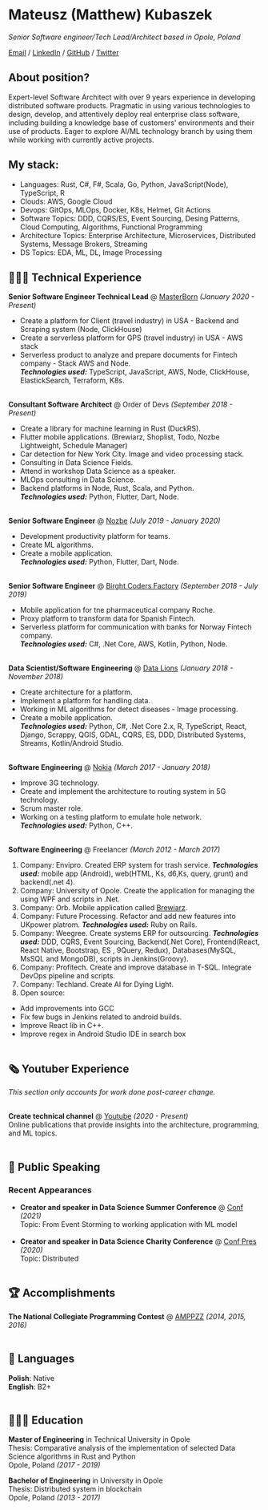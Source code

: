 # Mateusz (Matthew) Kubaszek

_Senior Software engineer/Tech Lead/Architect based in Opole, Poland_ <br>

[Email](mailto:m.kubaszek@protonmail.com)  / [LinkedIn](https://www.linkedin.com/in/%E2%9A%AA%F0%9F%94%B4%E2%9A%AA-mateusz-kubaszek-58306466/) / [GitHub](https://github.com/mkubasz/) / [Twitter](https://twitter.com/MateuszKubaszek/)

## About position?
Expert-level Software Architect with over 9 years experience in developing distributed software products. Pragmatic in using various technologies to design, develop, and attentively deploy real enterprise class software, including building a knowledge base of customers' environments and their use of products. Eager to explore AI/ML technology branch by using them while working with currently active projects.

## My stack:
 - Languages: Rust, C#, F#, Scala, Go, Python, JavaScript(Node), TypeScript, R
 - Clouds: AWS, Google Cloud
 - Devops: GitOps, MLOps, Docker, K8s, Helmet, Git Actions
 - Software Topics: DDD, CQRS/ES, Event Sourcing, Desing Patterns, Cloud Computing, Algorithms, Functional Programming
 - Architecture Topics: Enterprise Architecture, Microservices, Distributed Systems, Message Brokers, Streaming
 - DS Topics: EDA, ML, DL, Image Processing

## 👩🏼‍💻 Technical Experience

**Senior Software Engineer Technical Lead** @ [MasterBorn](https://masterborn.com/) _(January 2020 - Present)_ <br>
- Create a platform for Client (travel industry) in USA - Backend and Scraping system (Node, ClickHouse)
- Create a serverless platform for GPS (travel industry) in USA - AWS stack
- Serverless product to analyze and prepare documents for Fintech company - Stack AWS and Node. <br>
**_Technologies used:_** TypeScript, JavaScript, AWS, Node, ClickHouse, ElastickSearch, Terraform, K8s.
<br><br>

**Consultant Software Architect** @ Order of Devs _(September 2018 - Present)_ <br>
  - Create a library for machine learning in Rust (DuckRS).
  - Flutter mobile applications. (Brewiarz, Shoplist, Todo, Nozbe Lightweight, Schedule Manager)
  - Car detection for New York City. Image and video processing stack.
  - Consulting in Data Science Fields.
  - Attend in workshop Data Science as a speaker.
  - MLOps consulting in Data Science.
  - Backend platforms in Node, Rust, Scala, and Python. <br>
  **_Technologies used:_** Python, Flutter, Dart, Node.
<br><br>

**Senior Software Engineer** @ [Nozbe](https://nozbe.com/) _(July 2019 - January 2020)_ <br>
  - Development productivity platform for teams.
  - Create ML algorithms.
  - Create a mobile application. <br>
  **_Technologies used:_** Python, Flutter, Dart, Node.
<br><br>

**Senior Software Engineer** @ [Birght Coders Factory](https://bcf-software.pl/) _(September 2018 - July 2019)_ <br>
  - Mobile application for tne pharmaceutical company Roche.
  - Proxy platform to transform data for Spanish Fintech.
  - Serverless platform for communication with banks for Norway Fintech company. <br>
  **_Technologies used:_** C#, .Net Core, AWS, Kotlin, Python, Node.
    <br><br>

**Data Scientist/Software Engineering** @ [Data Lions](https://datalions.eu/) _(January 2018 - November 2018)_ <br>
  - Create architecture for a platform.
  - Implement a platform for handling data.
  - Working in ML algorithms for detect diseases - Image processing.
  - Create a mobile application. <br>
  **_Technologies used:_** Python, C#, .Net Core 2.x, R, TypeScript, React,
Django, Scrappy, QGIS, GDAL, CQRS, ES, DDD, Distributed Systems, Streams, Kotlin/Android Studio.
  <br><br>

**Software Engineering** @ [Nokia](https://www.nokia.com/) _(March 2017 - January 2018)_ <br>
  - Improve 3G technology. 
  - Create and implement the architecture to routing system in 5G technology. 
  - Scrum master role.
  - Working on a testing platform to emulate hole network. <br>
  **_Technologies used:_** Python, C++.
<br><br>
    
**Software Engineering** @ Freelancer _(March 2012 - March 2017)_ <br>
1. Company: Envipro. Created ERP system for trash service.
**_Technologies used:_** mobile app (Android), web(HTML, Ks, d6,Ks, query, grunt) and backend(.net
4).
2. Company: University of Opole. Create the application for managing the using WPF and scripts in .Net.
3. Company: Orb. Mobile application called [Brewiarz](https://play.google.com/store/apps/details?id=osoftware.liturgiahorarumdroid&hl=pl&gl=US).
4. Company: Future Processing. Refactor and add new features into UKpower platrom. **_Technologies used:_** Ruby on Rails.
5. Company: Weegree. Create systems ERP for outsourcing. **_Technologies used:_** DDD, CQRS, Event Sourcing,
Backend(.Net Core), Frontend(React, React Native, Bootstrap, ES , 9Query, Redux),
Databases(MySQL, MsSQL and MongoDB), scripts in Jenkins(Groovy). 
6. Company: Profitech. Create and improve database in T-SQL. Integrate DevOps pipeline and scripts.
7. Company: Techland. Create AI for Dying Light.
8. Open source: 
  - Add improvements into GCC
  - Fix few bugs in Jenkins related to android builds. 
  - Improve React lib in C++. 
  - Improve regex in Android Studio IDE in search box
<br><br>
    
## 🗞 Youtuber Experience

_This section only accounts for work done post-career change._
<br><br>

**Create technical channel** @ [Youtube](https://www.youtube.com/channel/UCVgwdFgvU97vHR0rXBLDVpg) _(2020 - Present)_ <br>
Online publications that provide insights into the architecture, programming, and ML topics.
<br><br>

<!-- ## 📌 On The Side

**Co-Organizer** @ [a](a) _(Jun 2019 - Present)_<br>
 A
  - a
  <br><br>
  <br><br> -->

## 🎤 Public Speaking
    
### Recent Appearances

- **Creator and speaker in Data Science Summer Conference** @ [Conf](https://summer-data-society-conf.carrd.co/) _(2021)_ <br>
Topic: From Event Storming to working application with ML model
<br><br>
- **Creator and speaker in Data Science Charity Conference** @ [Conf Pres](https://docs.google.com/presentation/d/1oEnKbRzcUZ5aByz0JFOkhE7gQkUsX9FuQorr8tPDf18/edit?usp=sharing) _(2020)_ <br>
Topic: Distributed
<br><br>
  
## 🏆 Accomplishments

**The National Collegiate Programming Contest** @ [AMPPZZ](http://amppz.mimuw.edu.pl/) _(2014, 2015, 2016)_
<br><br>

## 💬 Languages

**Polish**: Native <br>
**English**: B2+
<br><br>

## 👩🏼‍🎓 Education

**Master of Engineering** in Technical University in Opole<br>
Thesis: Comparative analysis of the implementation of selected Data Science algorithms in Rust and Python<br>
Opole, Poland _(2017 - 2019)_

**Bachelor of Engineering** in University in Opole<br>
Thesis: Distributed system in blockchain<br>
Opole, Poland _(2013 - 2017)_
